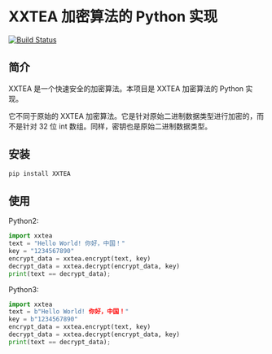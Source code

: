 # XXTEA 加密算法的 Python 实现

[![Build Status](https://travis-ci.org/xxtea/xxtea-python.svg?branch=master)](https://travis-ci.org/xxtea/xxtea-python)

## 简介

XXTEA 是一个快速安全的加密算法。本项目是 XXTEA 加密算法的 Python 实现。

它不同于原始的 XXTEA 加密算法。它是针对原始二进制数据类型进行加密的，而不是针对 32 位 int 数组。同样，密钥也是原始二进制数据类型。

## 安装

```sh
pip install XXTEA
```

## 使用

Python2:
```python
import xxtea
text = "Hello World! 你好，中国！"
key = "1234567890"
encrypt_data = xxtea.encrypt(text, key)
decrypt_data = xxtea.decrypt(encrypt_data, key)
print(text == decrypt_data);
```

Python3:
```python
import xxtea
text = b"Hello World! 你好，中国！"
key = b"1234567890"
encrypt_data = xxtea.encrypt(text, key)
decrypt_data = xxtea.decrypt(encrypt_data, key)
print(text == decrypt_data);
```
